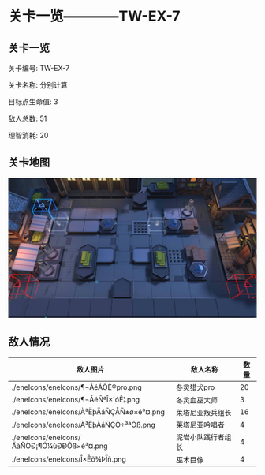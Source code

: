 # 关卡一览————TW-EX-7


## 关卡一览

关卡编号: TW-EX-7

关卡名称: 分别计算

目标点生命值: 3

敌人总数: 51

理智消耗: 20


## 关卡地图
![TW-EX-7](./oprMap/TW-EX-7.png)

## 敌人情况

| 敌人图片 | 敌人名称 | 数量  |
|---------|-----|-----|
| ./eneIcons/eneIcons/¶¬ÁéÁÔÈ®pro.png| 冬灵猎犬pro  |   20  |
| ./eneIcons/eneIcons/¶¬ÁéÑªÎ×´óÊ¦.png| 冬灵血巫大师  |   3  |
| ./eneIcons/eneIcons/À³ËþÄáÑÇÅÑ±ø×é³¤.png| 莱塔尼亚叛兵组长  |   16  |
| ./eneIcons/eneIcons/À³ËþÄáÑÇÒ÷³ªÕß.png| 莱塔尼亚吟唱者  |   4  |
| ./eneIcons/eneIcons/ÄàÑÒÐ¡¶Ó¼ùÐÐÕß×é³¤.png| 泥岩小队践行者组长  |   4  |
| ./eneIcons/eneIcons/Î×Êõ¾ÞÏñ.png| 巫术巨像  |   4  |
